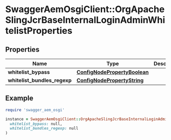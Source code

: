 # SwaggerAemOsgiClient::OrgApacheSlingJcrBaseInternalLoginAdminWhitelistProperties

## Properties

| Name | Type | Description | Notes |
| ---- | ---- | ----------- | ----- |
| **whitelist_bypass** | [**ConfigNodePropertyBoolean**](ConfigNodePropertyBoolean.md) |  | [optional] |
| **whitelist_bundles_regexp** | [**ConfigNodePropertyString**](ConfigNodePropertyString.md) |  | [optional] |

## Example

```ruby
require 'swagger_aem_osgi'

instance = SwaggerAemOsgiClient::OrgApacheSlingJcrBaseInternalLoginAdminWhitelistProperties.new(
  whitelist_bypass: null,
  whitelist_bundles_regexp: null
)
```


